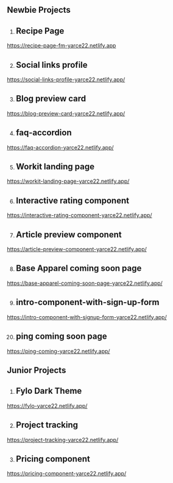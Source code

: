 ## Newbie Projects

1. ## Recipe Page
https://recipe-page-fm-yarce22.netlify.app

2. ## Social links profile
https://social-links-profile-yarce22.netlify.app/

3. ## Blog preview card
https://blog-preview-card-yarce22.netlify.app/

4. ## faq-accordion
https://faq-accordion-yarce22.netlify.app/

5. ## Workit landing page
https://workit-landing-page-yarce22.netlify.app/

6. ## Interactive rating component
https://interactive-rating-component-yarce22.netlify.app/

7. ## Article preview component
https://article-preview-component-yarce22.netlify.app/

8. ## Base Apparel coming soon page
https://base-apparel-coming-soon-page-yarce22.netlify.app/

9. ## intro-component-with-sign-up-form
https://intro-component-with-signup-form-yarce22.netlify.app/

20. ## ping coming soon page
https://ping-coming-yarce22.netlify.app/

## Junior Projects

1. ## Fylo Dark Theme
https://fylo-yarce22.netlify.app/

2. ## Project tracking
https://project-tracking-yarce22.netlify.app/

3. ## Pricing component
https://pricing-component-yarce22.netlify.app/